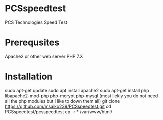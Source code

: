 # PCSspeedtest
PCS Technologies Speed Test

# Prerequsites
Apache2 or other web server
PHP 7.X 

# Installation
sudo apt-get update
sudo apt install apache2
sudo apt-get install php libapache2-mod-php php-mcrypt php-mysql
(most liekly you do not need all the php modules but I like to down them all)
git clone https://github.com/msaiko239/PCSspeedtest.git
cd PCSspeedtest/pcsspeedtest
cp -r * /var/www/html/
